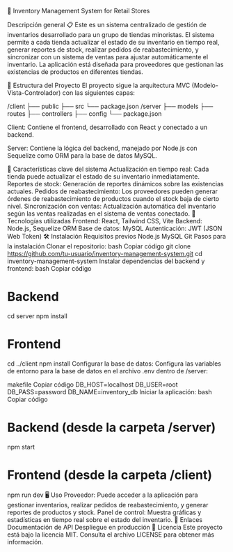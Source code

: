 🏪 Inventory Management System for Retail Stores

Descripción general 📋
Este es un sistema centralizado de gestión de inventarios desarrollado para un grupo de tiendas minoristas. El sistema permite a cada tienda actualizar el estado de su inventario en tiempo real, generar reportes de stock, realizar pedidos de reabastecimiento, y sincronizar con un sistema de ventas para ajustar automáticamente el inventario. La aplicación está diseñada para proveedores que gestionan las existencias de productos en diferentes tiendas.

📂 Estructura del Proyecto
El proyecto sigue la arquitectura MVC (Modelo-Vista-Controlador) con las siguientes capas:


/client
  ├── public
  ├── src
  └── package.json
/server
  ├── models
  ├── routes
  ├── controllers
  ├── config
  └── package.json
  
Client: Contiene el frontend, desarrollado con React y conectado a un backend.

Server: Contiene la lógica del backend, manejado por Node.js con Sequelize como ORM para la base de datos MySQL.

🚀 Características clave del sistema
Actualización en tiempo real: Cada tienda puede actualizar el estado de su inventario inmediatamente.
Reportes de stock: Generación de reportes dinámicos sobre las existencias actuales.
Pedidos de reabastecimiento: Los proveedores pueden generar órdenes de reabastecimiento de productos cuando el stock baja de cierto nivel.
Sincronización con ventas: Actualización automática del inventario según las ventas realizadas en el sistema de ventas conectado.
🔧 Tecnologías utilizadas
Frontend:
React,
Tailwind CSS,
Vite
Backend:
Node.js,
Sequelize ORM
Base de datos:
MySQL
Autenticación:
JWT (JSON Web Token)
🛠️ Instalación
Requisitos previos
Node.js
MySQL
Git
Pasos para la instalación
Clonar el repositorio:
bash
Copiar código
git clone https://github.com/tu-usuario/inventory-management-system.git
cd inventory-management-system
Instalar dependencias del backend y frontend:
bash
Copiar código
# Backend
cd server
npm install

# Frontend
cd ../client
npm install
Configurar la base de datos:
Configura las variables de entorno para la base de datos en el archivo .env dentro de /server:

makefile
Copiar código
DB_HOST=localhost
DB_USER=root
DB_PASS=password
DB_NAME=inventory_db
Iniciar la aplicación:
bash
Copiar código
# Backend (desde la carpeta /server)
npm start

# Frontend (desde la carpeta /client)
npm run dev
🖥️ Uso
Proveedor: Puede acceder a la aplicación para gestionar inventarios, realizar pedidos de reabastecimiento, y generar reportes de productos y stock.
Panel de control: Muestra gráficas y estadísticas en tiempo real sobre el estado del inventario.
🔗 Enlaces
Documentación de API
Despliegue en producción
📜 Licencia
Este proyecto está bajo la licencia MIT. Consulta el archivo LICENSE para obtener más información.

